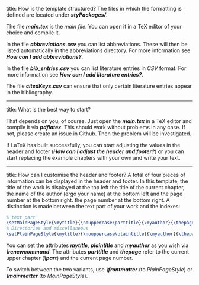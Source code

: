 title: How is the template structured?
The files in which the formatting is defined are located under ***styPackages/***.

The file ***main.tex*** is the *main file*. You can open it in a TeX editor of your choice and compile it.

In the file ***abbreviations.csv*** you can list abbreviations. These will then be listed automatically in the abbreviations directory. For more information see ***How can I add abbreviations?***.

In the file ***bib_entries.csv*** you can list literature entries in *CSV* format. For more information see ***How can I add literature entries?***.

The file ***citedKeys.csv*** can ensure that only certain literature entries appear in the bibliography.

---

title: What is the best way to start?

That depends on you, of course. Just open the ***main.tex*** in a TeX editor and compile it via ***pdflatex***.
This should work without problems in any case. If not, please create an issue in Github. Then the problem will be investigated.

If LaTeX has built successfully, you can start adjusting the values in the header and footer (***How can I adjust the header and footer?***) or you can start replacing the example chapters with your own and write your text.

---

title: How can I customise the header and footer?
A total of four pieces of information can be displayed in the header and footer. In this template, the title of the work is displayed at the top left
the title of the current chapter, the name of the author (ergo your name) at the bottom left and the page number at the bottom right.
the page number at the bottom right. A distinction is made between the text part of your work and the indexes:

```latex
% text part
\setMainPageStyle{\mytitle}{\nouppercase\parttitle}{\myauthor}{\thepage}
% Directories and miscellaneous
\setPlainPageStyle{\mytitle}{\nouppercase\plaintitle}{\myauthor}{\thepage}
```

You can set the attributes ***mytitle***, ***plaintitle*** and ***myauthor*** as you wish via ***\renewcommand***.
The attributes ***parttitle*** and ***thepage*** refer to the current upper chapter (***\part***) and the current page number.

To switch between the two variants, use ***\frontmatter*** (to *PlainPageStyle*) or ***\mainmatter*** (to *MainPageStyle*).
